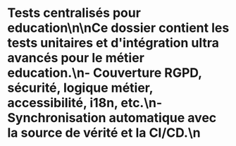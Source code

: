 # Tests centralisés pour education\n\nCe dossier contient les tests unitaires et d'intégration ultra avancés pour le métier education.\n- Couverture RGPD, sécurité, logique métier, accessibilité, i18n, etc.\n- Synchronisation automatique avec la source de vérité et la CI/CD.\n
